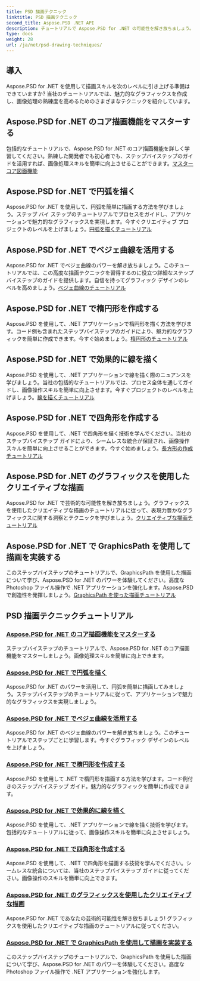 ```yaml
---
title: PSD 描画テクニック
linktitle: PSD 描画テクニック
second_title: Aspose.PSD .NET API
description: チュートリアルで Aspose.PSD for .NET の可能性を解き放ちましょう。コア描画機能を習得し、魅力的なグラフィックスを作成し、画像操作スキルを高めましょう。
type: docs
weight: 28
url: /ja/net/psd-drawing-techniques/
---
```


## 導入

Aspose.PSD for .NET を使用して描画スキルを次のレベルに引き上げる準備はできていますか? 当社のチュートリアルでは、魅力的なグラフィックスを作成し、画像処理の熟練度を高めるためのさまざまなテクニックを紹介しています。

## Aspose.PSD for .NET のコア描画機能をマスターする

包括的なチュートリアルで、Aspose.PSD for .NET のコア描画機能を詳しく学習してください。熟練した開発者でも初心者でも、ステップバイステップのガイドを活用すれば、画像処理スキルを簡単に向上させることができます。[マスターコア図面機能](./mastering-core-drawing-features/)

## Aspose.PSD for .NET で円弧を描く

Aspose.PSD for .NET を使用して、円弧を簡単に描画する方法を学びましょう。ステップ バイ ステップのチュートリアルでプロセスをガイドし、アプリケーションで魅力的なグラフィックスを実現します。今すぐクリエイティブ プロジェクトのレベルを上げましょう。[円弧を描くチュートリアル](./drawing-arcs/)

## Aspose.PSD for .NET でベジェ曲線を活用する

Aspose.PSD for .NET でベジェ曲線のパワーを解き放ちましょう。このチュートリアルでは、この高度な描画テクニックを習得するのに役立つ詳細なステップバイステップのガイドを提供します。自信を持ってグラフィック デザインのレベルを高めましょう。[ベジェ曲線のチュートリアル](./utilizing-bezier-curves/)

## Aspose.PSD for .NET で楕円形を作成する

Aspose.PSD を使用して、.NET アプリケーションで楕円形を描く方法を学びます。コード例も含まれたステップバイステップのガイドにより、魅力的なグラフィックを簡単に作成できます。今すぐ始めましょう。[楕円形のチュートリアル](./creating-elliptical-shapes/)

## Aspose.PSD for .NET で効果的に線を描く

Aspose.PSD を使用して、.NET アプリケーションで線を描く際のニュアンスを学びましょう。当社の包括的なチュートリアルでは、プロセス全体を通してガイドし、画像操作スキルを簡単に向上させます。今すぐプロジェクトのレベルを上げましょう。[線を描くチュートリアル](./drawing-lines-effectively/)

## Aspose.PSD for .NET で四角形を作成する

Aspose.PSD を使用して、.NET で四角形を描く技術を学んでください。当社のステップバイステップ ガイドにより、シームレスな統合が保証され、画像操作スキルを簡単に向上させることができます。今すぐ始めましょう。[長方形の作成チュートリアル](./constructing-rectangles/)

## Aspose.PSD for .NET のグラフィックスを使用したクリエイティブな描画

Aspose.PSD for .NET で芸術的な可能性を解き放ちましょう。グラフィックスを使用したクリエイティブな描画のチュートリアルに従って、表現力豊かなグラフィックスに関する洞察とテクニックを学びましょう。[クリエイティブな描画チュートリアル](./creative-drawing-using-graphics/)

## Aspose.PSD for .NET で GraphicsPath を使用して描画を実装する

このステップバイステップのチュートリアルで、GraphicsPath を使用した描画について学び、Aspose.PSD for .NET のパワーを体験してください。高度な Photoshop ファイル操作で .NET アプリケーションを強化します。Aspose.PSD で創造性を発揮しましょう。[GraphicsPath を使った描画チュートリアル](./implementing-drawing-with-graphicspath/)

## PSD 描画テクニックチュートリアル
### [Aspose.PSD for .NET のコア描画機能をマスターする](./mastering-core-drawing-features/)
ステップバイステップのチュートリアルで、Aspose.PSD for .NET のコア描画機能をマスターしましょう。画像処理スキルを簡単に向上できます。
### [Aspose.PSD for .NET で円弧を描く](./drawing-arcs/)
Aspose.PSD for .NET のパワーを活用して、円弧を簡単に描画してみましょう。ステップバイステップのチュートリアルに従って、アプリケーションで魅力的なグラフィックスを実現しましょう。
### [Aspose.PSD for .NET でベジェ曲線を活用する](./utilizing-bezier-curves/)
Aspose.PSD for .NET のベジェ曲線のパワーを解き放ちましょう。このチュートリアルでステップごとに学習します。今すぐグラフィック デザインのレベルを上げましょう。
### [Aspose.PSD for .NET で楕円形を作成する](./creating-elliptical-shapes/)
Aspose.PSD を使用して .NET で楕円形を描画する方法を学びます。コード例付きのステップバイステップ ガイド。魅力的なグラフィックを簡単に作成できます。
### [Aspose.PSD for .NET で効果的に線を描く](./drawing-lines-effectively/)
Aspose.PSD を使用して、.NET アプリケーションで線を描く技術を学びます。包括的なチュートリアルに従って、画像操作スキルを簡単に向上させましょう。
### [Aspose.PSD for .NET で四角形を作成する](./constructing-rectangles/)
Aspose.PSD を使用して、.NET で四角形を描画する技術を学んでください。シームレスな統合については、当社のステップバイステップ ガイドに従ってください。画像操作のスキルを簡単に向上できます。
### [Aspose.PSD for .NET のグラフィックスを使用したクリエイティブな描画](./creative-drawing-using-graphics/)
Aspose.PSD for .NET であなたの芸術的可能性を解き放ちましょう! グラフィックスを使用したクリエイティブな描画のチュートリアルに従ってください。
### [Aspose.PSD for .NET で GraphicsPath を使用して描画を実装する](./implementing-drawing-with-graphicspath/)
このステップバイステップのチュートリアルで、GraphicsPath を使用した描画について学び、Aspose.PSD for .NET のパワーを体験してください。高度な Photoshop ファイル操作で .NET アプリケーションを強化します。